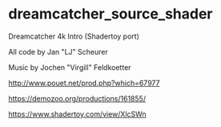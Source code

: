 # dreamcatcher_source_shader

Dreamcatcher 4k Intro   (Shadertoy port)

All code by Jan "LJ" Scheurer

Music by Jochen "Virgill" Feldkoetter

http://www.pouet.net/prod.php?which=67977

https://demozoo.org/productions/161855/

https://www.shadertoy.com/view/XlcSWn
